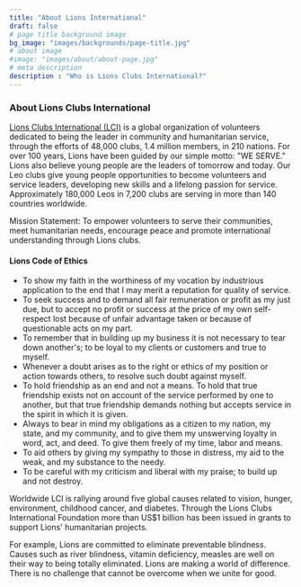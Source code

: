 ```yaml
---
title: "About Lions International"
draft: false
# page title background image
bg_image: "images/backgrounds/page-title.jpg"
# about image
#image: "images/about/about-page.jpg"
# meta description
description : "Who is Lions Clubs International?"
---
```


### About Lions Clubs International

[Lions Clubs International (LCI)](https://www.lionsclubs.org) is a global organization of volunteers dedicated to being the leader in community and humanitarian service, through the efforts of 48,000 clubs, 1.4 million members, in 210 nations. For over 100 years, Lions have been guided by our simple motto: "WE SERVE." Lions also believe young people are the leaders of tomorrow and today. Our Leo clubs give young people opportunities to become volunteers and service leaders, developing new skills and a lifelong passion for service. Approximately 180,000 Leos in 7,200 clubs are serving in more than 140 countries worldwide.

Mission Statement: To empower volunteers to serve their communities, meet humanitarian needs, encourage peace and promote international understanding through Lions clubs.

#### Lions Code of Ethics
* To show my faith in the worthiness of my vocation by industrious application to the end that I may merit a reputation for quality of service.
* To seek success and to demand all fair remuneration or profit as my just due, but to accept no profit or success at the price of my own self-respect lost because of unfair advantage taken or because of questionable acts on my part.
* To remember that in building up my business it is not necessary to tear down another's; to be loyal to my clients or customers and true to myself.
* Whenever a doubt arises as to the right or ethics of my position or action towards others, to resolve such doubt against myself.
* To hold friendship as an end and not a means. To hold that true friendship exists not on account of the service performed by one to another, but that true friendship demands nothing but accepts service in the spirit in which it is given.
* Always to bear in mind my obligations as a citizen to my nation, my state, and my community, and to give them my unswerving loyalty in word, act, and deed. To give them freely of my time, labor and means.
* To aid others by giving my sympathy to those in distress, my aid to the weak, and my substance to the needy.
* To be careful with my criticism and liberal with my praise; to build up and not destroy.

Worldwide LCI is rallying around five global causes related to vision, hunger, environment, childhood cancer, and diabetes. Through the Lions Clubs International Foundation more than US$1 billion has been issued in grants to support Lions' humanitarian projects. 

For example, Lions are committed to eliminate preventable blindness. Causes such as river blindness, vitamin deficiency, measles are well on their way to being totally eliminated. Lions are making a world of difference. There is no challenge that cannot be overcome when we unite for good.

